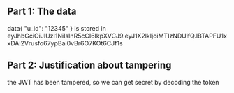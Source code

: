 ## Part 1: The data
data{
  "u_id": "12345"
}
is stored in eyJhbGciOiJIUzI1NiIsInR5cCI6IkpXVCJ9.eyJ1X2lkIjoiMTIzNDUifQ.lBTAPFU1xxDAi2Vrusfo67ypBai0vBr6O7KOt6CJf1s
## Part 2: Justification about tampering
the JWT  has been tampered, so we can get secret by decoding the token